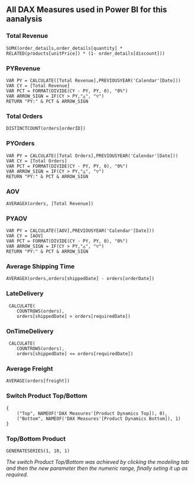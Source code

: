 ## All DAX Measures used in Power BI for this aanalysis 

### Total Revenue 
```
SUMX(order_details,order_details[quantity] * RELATED(products[unitPrice]) * (1- order_details[discount]))
```

### PYRevenue 
```
VAR PY = CALCULATE([Total Revenue],PREVIOUSYEAR('Calendar'[Date]))
VAR CY = [Total Revenue]
VAR PCT = FORMAT(DIVIDE(CY - PY, PY, 0), "0%")
VAR ARROW_SIGN = IF(CY > PY,"◬", "▽")
RETURN "PY:" & PCT & ARROW_SIGN
```

### Total Orders
```
DISTINCTCOUNT(orders[orderID])
```

### PYOrders 
```
VAR PY = CALCULATE([Total Orders],PREVIOUSYEAR('Calendar'[Date]))
VAR CY = [Total Orders]
VAR PCT = FORMAT(DIVIDE(CY - PY, PY, 0), "0%")
VAR ARROW_SIGN = IF(CY > PY,"◬", "▽")
RETURN "PY:" & PCT & ARROW_SIGN
```

### AOV 
```
AVERAGEX(orders, [Total Revenue])
```

### PYAOV  
```
VAR PY = CALCULATE([AOV],PREVIOUSYEAR('Calendar'[Date]))
VAR CY = [AOV]
VAR PCT = FORMAT(DIVIDE(CY - PY, PY, 0), "0%")
VAR ARROW_SIGN = IF(CY > PY,"◬", "▽")
RETURN "PY:" & PCT & ARROW_SIGN
```

### Average Shipping Time
```
AVERAGEX(orders,orders[shippedDate] - orders[orderDate])
```
### LateDelivery  
```
 CALCULATE(
    COUNTROWS(orders),
    orders[shippedDate] > orders[requiredDate])
```
### OnTimeDelivery 
```
 CALCULATE(
    COUNTROWS(orders),
    orders[shippedDate] <= orders[requiredDate])
```
### Average Freight 
```
AVERAGE(orders[freight])
```
### Switch Product Top/Bottom 
```
{
    ("Top", NAMEOF('DAX Measures'[Product Dynamics Top]), 0),
    ("Bottom", NAMEOF('DAX Measures'[Product Dynamics Bottom]), 1)
}
```
### Top/Bottom Product 
```
GENERATESERIES(1, 10, 1)
```
*The switch Product Top/Bottom was achieved by clicking the modeling tab and then the new parameter then the numeric range, finally seting it up as required.*
